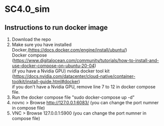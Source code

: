 # SC4.0_sim

## Instructions to run docker image
1. Download the repo <br>
2. Make sure you have installed <br>
  Docker,(https://docs.docker.com/engine/install/ubuntu/)<br> 
  Docker compose (https://www.digitalocean.com/community/tutorials/how-to-install-and-use-docker-compose-on-ubuntu-20-04) <br>
  (if you have a Nvidia GPU) nvidia docker tool kit (https://docs.nvidia.com/datacenter/cloud-native/container-toolkit/install-guide.html#docker) <br>
  if you don't have a Nvidia GPU, remove line 7 to 12 in docker compose file. <br>
3. Run the docker compose file "sudo docker-compose up -d" <br>
4. novnc > Browse http://127.0.0.1:6083/  (you can change the port numner in compose file) <br>
4. VNC > Browse 127.0.0.1:5900  (you can change the port numner in compose file) <br>
